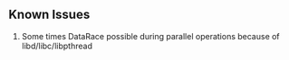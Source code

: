 ## Known Issues

1. Some times DataRace possible during parallel operations because of libd/libc/libpthread
